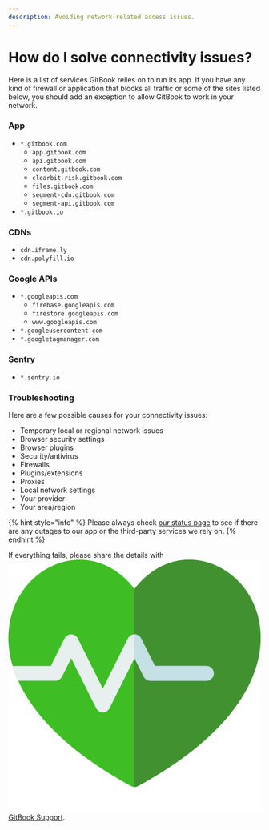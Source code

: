 ```yaml
---
description: Avoiding network related access issues.
---
```


# How do I solve connectivity issues?

Here is a list of services GitBook relies on to run its app. If you have any kind of firewall or application that blocks all traffic or some of the sites listed below, you should add an exception to allow GitBook to work in your network.

### App

* `*.gitbook.com`
  * `app.gitbook.com`
  * `api.gitbook.com`
  * `content.gitbook.com`
  * `clearbit-risk.gitbook.com`
  * `files.gitbook.com`
  * `segment-cdn.gitbook.com`
  * `segment-api.gitbook.com`
* `*.gitbook.io`

### CDNs

* `cdn.iframe.ly`
* `cdn.polyfill.io`

### Google APIs

* `*.googleapis.com`
  * `firebase.googleapis.com`
  * `firestore.googleapis.com`
  * `www.googleapis.com`
* `*.googleusercontent.com`
* `*.googletagmanager.com`

### Sentry

* `*.sentry.io`

### Troubleshooting

Here are a few possible causes for your connectivity issues:

* Temporary local or regional network issues
* Browser security settings
* Browser plugins
* Security/antivirus
* Firewalls
* Plugins/extensions
* Proxies
* Local network settings
* Your provider
* Your area/region

{% hint style="info" %}
Please always check [our status page](https://www.gitbookstatus.com/) to see if there are any outages to our app or the third-party services we rely on.
{% endhint %}

If everything fails, please share the details with <img src="../../.gitbook/assets/gitbook-support.png" alt="" data-size="line"> [GitBook Support](mailto:support@gitbook.com).

